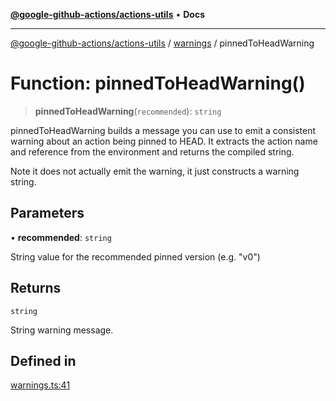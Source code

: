 [**@google-github-actions/actions-utils**](../../README.md) • **Docs**

***

[@google-github-actions/actions-utils](../../modules.md) / [warnings](../README.md) / pinnedToHeadWarning

# Function: pinnedToHeadWarning()

> **pinnedToHeadWarning**(`recommended`): `string`

pinnedToHeadWarning builds a message you can use to emit a consistent warning
about an action being pinned to HEAD. It extracts the action name and
reference from the environment and returns the compiled string.

Note it does not actually emit the warning, it just constructs a warning
string.

## Parameters

• **recommended**: `string`

String value for the recommended pinned version (e.g.
"v0")

## Returns

`string`

String warning message.

## Defined in

[warnings.ts:41](https://github.com/google-github-actions/actions-utils/blob/main/src/warnings.ts#L41)
